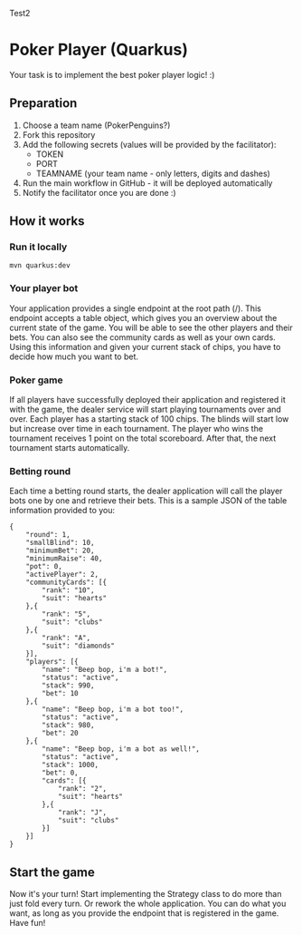 Test2


# Poker Player (Quarkus)

Your task is to implement the best poker player logic! :)

## Preparation
1. Choose a team name (PokerPenguins?)
2. Fork this repository
3. Add the following secrets (values will be provided by the facilitator):
   * TOKEN
   * PORT
   * TEAMNAME (your team name - only letters, digits and dashes)
4. Run the main workflow in GitHub - it will be deployed automatically
5. Notify the facilitator once you are done :)


## How it works
### Run it locally
```mvn quarkus:dev```

### Your player bot
Your application provides a single endpoint at the root path (/).
This endpoint accepts a table object, which gives you an overview about the
current state of the game.
You will be able to see the other players and their bets. You can also see
the community cards as well as your own cards. Using this information and given
your current stack of chips, you have to decide how much you want to bet.

### Poker game
If all players have successfully deployed their application and registered it
with the game, the dealer service will start playing tournaments over and over.
Each player has a starting stack of 100 chips. The blinds will start low but increase over time in each tournament.
The player who wins the tournament receives 1 point on the total scoreboard.
After that, the next tournament starts automatically.

### Betting round
Each time a betting round starts, the dealer application will call the player bots one by one and
retrieve their bets. This is a sample JSON of the table information provided to you:
```
{
	"round": 1,
	"smallBlind": 10,
	"minimumBet": 20,
	"minimumRaise": 40,
	"pot": 0,
	"activePlayer": 2,
	"communityCards": [{
		"rank": "10",
		"suit": "hearts"
	},{
		"rank": "5",
		"suit": "clubs"
	},{
		"rank": "A",
		"suit": "diamonds"
	}],
	"players": [{
		"name": "Beep bop, i'm a bot!",
		"status": "active",
		"stack": 990,
		"bet": 10
	},{
		"name": "Beep bop, i'm a bot too!",
		"status": "active",
		"stack": 980,
		"bet": 20
	},{
		"name": "Beep bop, i'm a bot as well!",
		"status": "active",
		"stack": 1000,
		"bet": 0,
		"cards": [{
			"rank": "2",
			"suit": "hearts"
		},{
			"rank": "J",
			"suit": "clubs"
		}]
	}]
}
```
## Start the game
Now it's your turn! Start implementing the Strategy class to do more than just fold every turn.
Or rework the whole application. You can do what you want, as long as you provide the endpoint that is registered in the game.
Have fun!